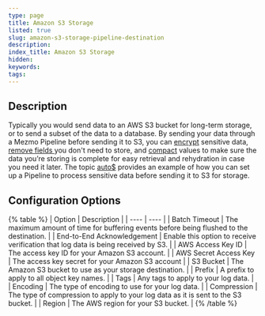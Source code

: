```yaml
---
type: page
title: Amazon S3 Storage
listed: true
slug: amazon-s3-storage-pipeline-destination
description: 
index_title: Amazon S3 Storage
hidden: 
keywords: 
tags: 
---
```


## Description

Typically you would send data to an AWS S3 bucket for long-term storage, or to send a subset of the data to a database. By sending your data through a Mezmo Pipeline before sending it to S3, you can [encrypt](/docs/encrypt-field-pipeline-processor) sensitive data, [remove fields ](/docs/remove-fields-pipeline-processor)you don't need to store, and [compact](/docs/compact-fields-pipeline-processor) values to make sure the data you’re storing is complete for easy retrieval and rehydration in case you need it later. The topic [auto$](/docs/pipeline-architecture--encrypt--drop--and-route-data-to-amazon-s) provides an example of how you can set up a Pipeline to process sensitive data before sending it to S3 for storage. 

## Configuration Options

{% table %}
| Option | Description | 
| ---- | ---- | 
| Batch Timeout | The maximum amount of time for buffering events before being flushed to the destination. | 
| End-to-End Acknowledgement | Enable this option to receive verification that log data is being received by S3. | 
| AWS Access Key ID | The access key ID for your Amazon S3 account. | 
| AWS Secret Access Key | The access key secret for your Amazon S3 account | 
| S3 Bucket | The Amazon S3 bucket to use as your storage destination. | 
| Prefix | A prefix to apply to all object key names. | 
| Tags | Any tags to apply to your log data. | 
| Encoding | The type of encoding to use for your log data. | 
| Compression | The type of compression to apply to your log data as it is sent to the S3 bucket. | 
| Region | The AWS region for your S3 bucket. | 
{% /table %}